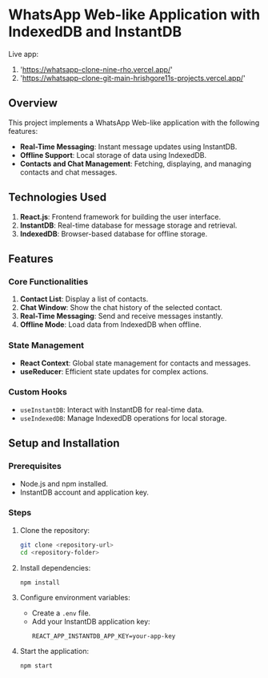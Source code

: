 # WhatsApp Web-like Application with IndexedDB and InstantDB

Live app:

1. 'https://whatsapp-clone-nine-rho.vercel.app/'
2. 'https://whatsapp-clone-git-main-hrishgore11s-projects.vercel.app/'

## Overview

This project implements a WhatsApp Web-like application with the following features:

- **Real-Time Messaging**: Instant message updates using InstantDB.
- **Offline Support**: Local storage of data using IndexedDB.
- **Contacts and Chat Management**: Fetching, displaying, and managing contacts and chat messages.

## Technologies Used

1. **React.js**: Frontend framework for building the user interface.
2. **InstantDB**: Real-time database for message storage and retrieval.
3. **IndexedDB**: Browser-based database for offline storage.

## Features

### Core Functionalities

1. **Contact List**: Display a list of contacts.
2. **Chat Window**: Show the chat history of the selected contact.
3. **Real-Time Messaging**: Send and receive messages instantly.
4. **Offline Mode**: Load data from IndexedDB when offline.

### State Management

- **React Context**: Global state management for contacts and messages.
- **useReducer**: Efficient state updates for complex actions.

### Custom Hooks

- `useInstantDB`: Interact with InstantDB for real-time data.
- `useIndexedDB`: Manage IndexedDB operations for local storage.

## Setup and Installation

### Prerequisites

- Node.js and npm installed.
- InstantDB account and application key.

### Steps

1. Clone the repository:

   ```bash
   git clone <repository-url>
   cd <repository-folder>
   ```

2. Install dependencies:

   ```bash
   npm install
   ```

3. Configure environment variables:

   - Create a `.env` file.
   - Add your InstantDB application key:
     ```
     REACT_APP_INSTANTDB_APP_KEY=your-app-key
     ```

4. Start the application:
   ```bash
   npm start
   ```
